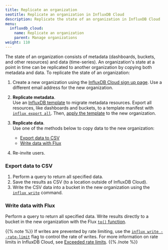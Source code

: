 ```yaml
---
title: Replicate an organization
seotitle: Replicate an organization in InfluxDB Cloud
description: Replicate the state of an organization in InfluxDB Cloud
menu:
  influxdb_cloud:
    name: Replicate an organization
    parent: Manage organizations
weight: 110
---
```


The state of an organization consists of metadata (dashboards, buckets, and other resources) and data (time-series).
An organization's state at a point in time can be
replicated to another organization by copying both metadata and data.
To replicate the state of an organization:

1. Create a new organization using the [InfluxDB Cloud sign up page](https://cloud2.influxdata.com/signup).
   Use a different email address for the new organization.
2. **Replicate metadata**.  
   Use an [InfluxDB template](/influxdb/cloud/tools/influxdb-templates/create/) to migrate metadata resources.
   Export all resources, like dashboards and buckets, to a template manifest
   with [`influx export all`](/influxdb/cloud/tools/influxdb-templates/create/#export-all-resources).
   Then, [apply the template](/influxdb/cloud/reference/cli/influx/apply/#examples-how-to-apply-a-template-or-stack)
   to the new organization.
3. **Replicate data**.  
   Use one of the methods below to copy data to the new organization:

   - [Export data to CSV](#export-data-to-csv)
   - [Write data with Flux](#write-data-with-flux)
4. Re-invite users.

### Export data to CSV
1. Perform a query to return all specified data.
2. Save the results as CSV (to a location outside of InfluxDB Cloud).
3. Write the CSV data into a bucket in the new organization
   using the [`influx write`](/influxdb/cloud/reference/cli/influx/write/) command.

### Write data with Flux
Perform a query to return all specified data.
Write results directly to a bucket in the new organization with the Flux
[`to()` function](/flux/v0.x/stdlib/influxdata/influxdb/to/).

{{% note %}}
If writes are prevented by rate limiting,
use the [`influx write --rate-limit`](/influxdb/cloud/reference/cli/influx/write/#write-annotated-csv-data-using-rate-limiting)
flag to control the rate of writes.
For more information on rate limits in InfluxDB Cloud,
see [Exceeded rate limits](/influxdb/cloud/account-management/data-usage/#exceeded-rate-limits).
{{% /note %}}
